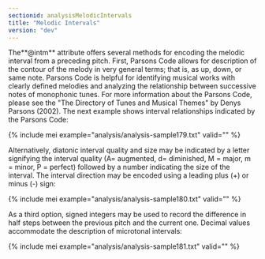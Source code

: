 ```yaml
---
sectionid: analysisMelodicIntervals
title: "Melodic Intervals"
version: "dev"
---
```


The**@intm** attribute offers several methods for encoding the melodic interval from a preceding pitch. First, Parsons Code allows for description of the contour of the melody in very general terms; that is, as up, down, or same note. Parsons Code is helpful for identifying musical works with clearly defined melodies and analyzing the relationship between successive notes of monophonic tunes. For more information about the Parsons Code, please see the "The Directory of Tunes and Musical Themes" by Denys Parsons (2002). The next example shows interval relationships indicated by the Parsons Code:

{% include mei example="analysis/analysis-sample179.txt" valid="" %}

Alternatively, diatonic interval quality and size may be indicated by a letter signifying the interval quality (A= augmented, d= diminished, M = major, m = minor, P = perfect) followed by a number indicating the size of the interval. The interval direction may be encoded using a leading plus (+) or minus (-) sign:

{% include mei example="analysis/analysis-sample180.txt" valid="" %}

As a third option, signed integers may be used to record the difference in half steps between the previous pitch and the current one. Decimal values accommodate the description of microtonal intervals:

{% include mei example="analysis/analysis-sample181.txt" valid="" %}
